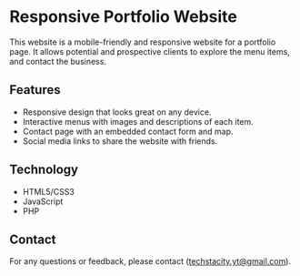 # Responsive Portfolio Website

This website is a mobile-friendly and responsive website for a portfolio page. It allows potential and prospective clients to explore the menu items, and contact the business. 

## Features

- Responsive design that looks great on any device.
- Interactive menus with images and descriptions of each item.
- Contact page with an embedded contact form and map.
- Social media links to share the website with friends.

## Technology

- HTML5/CSS3
- JavaScript
- PHP

## Contact

For any questions or feedback, please contact (techstacity.yt@gmail.com).
